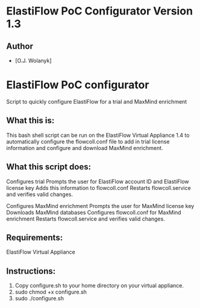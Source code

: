
ElastiFlow PoC Configurator Version 1.3
================================  

## Author
- [O.J. Wolanyk]

# ElastiFlow PoC configurator
Script to quickly configure ElastiFlow for a trial and MaxMind enrichment


What this is:
----------------
This bash shell script can be run on the ElastiFlow Virtual Appliance 1.4 to automatically configure the flowcoll.conf file to add in trial license information and configure and download MaxMind enrichment.

What this script does:
----------------
Configures trial
  Prompts the user for ElastiFlow account ID and ElastiFlow license key
  Adds this information to flowcoll.conf
  Restarts flowcoll.service and verifies valid changes.
  
Configures MaxMind enrichment
  Prompts the user for MaxMind license key
  Downloads MaxMind databases
  Configures flowcoll.conf for MaxMind enrichment
  Restarts flowcoll.service and verifies valid changes.


Requirements:
----------------
ElastiFlow Virtual Appliance

Instructions:
----------------
1) Copy configure.sh to your home directory on your virtual appliance.
2) sudo chmod +x configure.sh
3) sudo ./configure.sh
